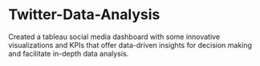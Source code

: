# Twitter-Data-Analysis
Created a tableau social media dashboard with some innovative visualizations and KPIs that offer data-driven insights for decision making and facilitate in-depth data analysis.
